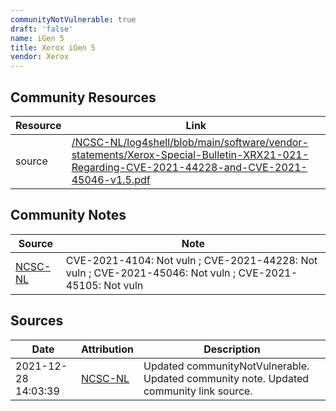 ```yaml
---
communityNotVulnerable: true
draft: 'false'
name: iGen 5
title: Xerox iGen 5
vendor: Xerox
---
```



## Community Resources
| Resource | Link |
| --- | --- |
| source | [/NCSC-NL/log4shell/blob/main/software/vendor-statements/Xerox-Special-Bulletin-XRX21-021-Regarding-CVE-2021-44228-and-CVE-2021-45046-v1.5.pdf](/NCSC-NL/log4shell/blob/main/software/vendor-statements/Xerox-Special-Bulletin-XRX21-021-Regarding-CVE-2021-44228-and-CVE-2021-45046-v1.5.pdf) |

## Community Notes
| Source | Note |
| --- | --- |
| [NCSC-NL](https://github.com/NCSC-NL/log4shell/blob/main/software/README.md) | CVE-2021-4104: Not vuln ; CVE-2021-44228: Not vuln ; CVE-2021-45046: Not vuln ; CVE-2021-45105: Not vuln </ul> |

## Sources
| Date | Attribution | Description |
| --- | --- | --- |
| 2021-12-28 14:03:39 | [NCSC-NL](https://github.com/NCSC-NL/log4shell/blob/main/software/README.md) | Updated communityNotVulnerable. Updated community note. Updated community link source.  |
